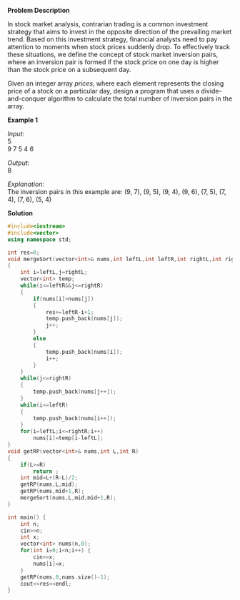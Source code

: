 **Problem Description**

In stock market analysis, contrarian trading is a common investment strategy that aims to invest in the opposite direction of the prevailing market trend. Based on this investment strategy, financial analysts need to pay attention to moments when stock prices suddenly drop. To effectively track these situations, we define the concept of stock market inversion pairs, where an inversion pair is formed if the stock price on one day is higher than the stock price on a subsequent day.

Given an integer array *prices*, where each element represents the closing price of a stock on a particular day, design a program that uses a divide-and-conquer algorithm to calculate the total number of inversion pairs in the array.


**Example 1**

*Input:*  
5  
9 7 5 4 6

*Output:*  
8

*Explanation:*  
The inversion pairs in this example are: (9, 7), (9, 5), (9, 4), (9, 6), (7, 5), (7, 4), (7, 6), (5, 4)

**Solution**
```cpp
#include<iostream>
#include<vector>
using namespace std;

int res=0;
void mergeSort(vector<int>& nums,int leftL,int leftR,int rightL,int rightR)
{
    int i=leftL,j=rightL;
    vector<int> temp;
    while(i<=leftR&&j<=rightR)
    {
        if(nums[i]>nums[j])
        {
            res+=leftR-i+1;
            temp.push_back(nums[j]);
            j++;
        }
        else
        {
            temp.push_back(nums[i]);
            i++;
        }
    }
    while(j<=rightR)
    {
        temp.push_back(nums[j++]);
    }
    while(i<=leftR)
    {
        temp.push_back(nums[i++]);
    }
    for(i=leftL;i<=rightR;i++)
        nums[i]=temp[i-leftL];
}
void getRP(vector<int>& nums,int L,int R)
{
    if(L>=R)
        return ;
    int mid=L+(R-L)/2;
    getRP(nums,L,mid);
    getRP(nums,mid+1,R);
    mergeSort(nums,L,mid,mid+1,R);
}

int main() {
    int n;
    cin>>n;
    int x;
    vector<int> nums(n,0);
    for(int i=0;i<n;i++) {
        cin>>x;
        nums[i]=x;
    }
    getRP(nums,0,nums.size()-1);
    cout<<res<<endl;
}
